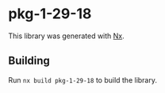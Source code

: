 # pkg-1-29-18

This library was generated with [Nx](https://nx.dev).

## Building

Run `nx build pkg-1-29-18` to build the library.
